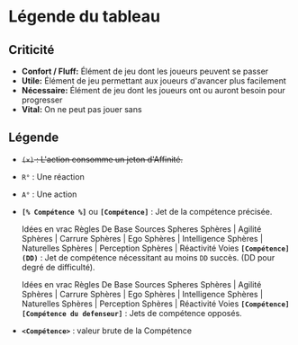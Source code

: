 # Légende du tableau

## Criticité

* **Confort / Fluff:** Élément de jeu dont les joueurs peuvent se passer
* **Utile:** Élément de jeu permettant aux joueurs d'avancer plus facilement
* **Nécessaire:** Élément de jeu dont les joueurs ont ou auront besoin pour progresser
* **Vital:** On ne peut pas jouer sans

## Légende

* ~~`(×)` : L'action consomme un jeton d'Affinité.~~
* `R°` : Une réaction
* `A°` : Une action
* **`[% Compétence %]`** ou **`[Compétence]`** : Jet de la compétence précisée.

  Idées en vrac Règles De Base Sources Spheres Sphères \| Agilité Sphères \| Carrure Sphères \| Ego Sphères \| Intelligence Sphères \| Naturelles Sphères \| Perception Sphères \| Réactivité Voies **`[Compétence](DD)`** : Jet de compétence nécessitant au moins `DD` succès. \(DD pour degré de difficulté\).

  Idées en vrac Règles De Base Sources Spheres Sphères \| Agilité Sphères \| Carrure Sphères \| Ego Sphères \| Intelligence Sphères \| Naturelles Sphères \| Perception Sphères \| Réactivité Voies **`[Compétence][Compétence du defenseur]`** : Jets de compétence opposés.

* **`<Compétence>`** : valeur brute de la Compétence

